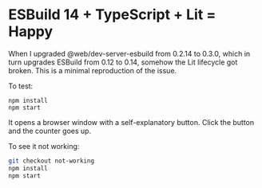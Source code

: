 # ESBuild 14 + TypeScript + Lit = Happy

When I upgraded @web/dev-server-esbuild from 0.2.14 to 0.3.0, which in turn upgrades ESBuild from 0.12 to 0.14, somehow the Lit lifecycle got broken. This is a minimal reproduction of the issue.

To test:

```
npm install
npm start
```

It opens a browser window with a self-explanatory button. Click the button and the counter goes up.

To see it not working:

```sh
git checkout not-working
npm install
npm start
```
